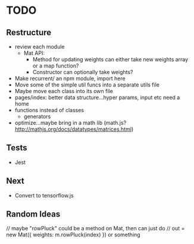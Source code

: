 # TODO

## Restructure

* review each module
  * Mat API:
    * Method for updating weights can either take new weights array or a map function?
    * Constructor can optionally take weights?
* Make recurrent/ an npm module, import here
* Move some of the simple util funcs into a separate utils file
* Maybe move each class into its own file
* pages/index: better data structure...hyper params, input etc need a home
* functions instead of classes
  * generators
* optimize...maybe bring in a math lib (math.js? http://mathjs.org/docs/datatypes/matrices.html)

## Tests

* Jest

## Next

* Convert to tensorflow.js

## Random Ideas
// maybe "rowPluck" could be a method on Mat, then can just do
// out = new Mat({ weights: m.rowPluck(index) }) or something